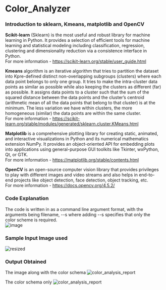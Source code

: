 # Color_Analyzer

### Introduction to sklearn, Kmeans, matplotlib and OpenCV

**Scikit-learn** (Sklearn) is the most useful and robust library for machine learning in Python. It provides a selection of efficient tools for machine learning and statistical modeling including classification, regression, clustering and dimensionality reduction via a consistence interface in Python.<br>
For more information - https://scikit-learn.org/stable/user_guide.html

**Kmeans** algorithm is an iterative algorithm that tries to partition the dataset into Kpre-defined distinct non-overlapping subgroups (clusters) where each data point belongs to only one group. It tries to make the intra-cluster data points as similar as possible while also keeping the clusters as different (far) as possible. It assigns data points to a cluster such that the sum of the squared distance between the data points and the cluster’s centroid (arithmetic mean of all the data points that belong to that cluster) is at the minimum. The less variation we have within clusters, the more homogeneous (similar) the data points are within the same cluster.<br>
For more information - https://scikit-learn.org/stable/modules/generated/sklearn.cluster.KMeans.html

**Matplotlib** is a comprehensive plotting library for creating static, animated, and interactive visualizations in Python and its numerical mathematics extension NumPy. It provides an object-oriented API for embedding plots into applications using general-purpose GUI toolkits like Tkinter, wxPython, Qt, or GTK. <br>
For more information - https://matplotlib.org/stable/contents.html

**OpenCV** is an open-source computer vision library that provides privileges to play with different images and video streams and also helps in end-to-end projects like object detection, face detection, object tracking, etc.<br>
For more information - https://docs.opencv.org/4.5.2/

### Code Explanation
The code is written in as a command line argument format, with the arguments being filename, --s where adding --s specifies that only the color scheme is required.<br>
![image](https://user-images.githubusercontent.com/50414959/125035982-1a988080-e0b0-11eb-85e6-2cf4fb0a4354.png)


### Sample Input Image used
![resized](https://user-images.githubusercontent.com/50414959/125033649-38b0b180-e0ad-11eb-9d20-b492eb64cd7e.jpg)



### Output Obtained

The image along with the color schema
![color_analysis_report](https://user-images.githubusercontent.com/50414959/125033834-76add580-e0ad-11eb-8217-e421810809e1.png)


The color schema only
![color_analysis_report](https://user-images.githubusercontent.com/50414959/125032395-875d4c00-e0ab-11eb-8e7e-90f23b58706d.png)
